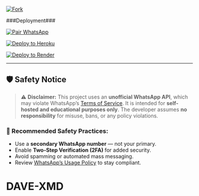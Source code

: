 [![Fork](https://img.shields.io/badge/Fork%20Repo-DAVE--XMD-blue?style=for-the-badge&logo=github)](https://github.com/giftdee/DAVE-XMD/fork)

###Deployment###

[![Pair WhatsApp](https://img.shields.io/badge/Pair_WhatsApp-Click_Here-blue?style=for-the-badge&logo=whatsapp)](https://toxicpairing.site)



[![Deploy to Heroku](https://www.herokucdn.com/deploy/button.svg)](https://heroku.com/deploy?template=https://github.com/giftdee/DAVE-XMD)

[![Deploy to Render](https://render.com/images/deploy-to-render-button.svg)](https://render.com/deploy)

---

## 🛡️ Safety Notice

> ⚠️ **Disclaimer:** This project uses an **unofficial WhatsApp API**, which may violate WhatsApp’s [Terms of Service](https://www.whatsapp.com/legal). It is intended for **self-hosted and educational purposes only**. The developer assumes **no responsibility** for misuse, bans, or any policy violations.

### 🔐 Recommended Safety Practices:
- Use a **secondary WhatsApp number** — not your primary.
- Enable **Two-Step Verification (2FA)** for added security.
- Avoid spamming or automated mass messaging.
- Review [WhatsApp’s Usage Policy](https://www.whatsapp.com/legal) to stay compliant.

# DAVE-XMD
